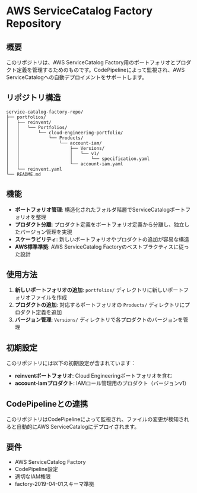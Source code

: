 # AWS ServiceCatalog Factory Repository

## 概要

このリポジトリは、AWS ServiceCatalog Factory用のポートフォリオとプロダクト定義を管理するためのものです。CodePipelineによって監視され、AWS ServiceCatalogへの自動デプロイメントをサポートします。

## リポジトリ構造

```
service-catalog-factory-repo/
├── portfolios/
│   ├── reinvent/
│   │   └── Portfolios/
│   │       └── cloud-engineering-portfolio/
│   │           └── Products/
│   │               └── account-iam/
│   │                   ├── Versions/
│   │                   │   └── v1/
│   │                   │       └── specification.yaml
│   │                   └── account-iam.yaml
│   └── reinvent.yaml
└── README.md
```

## 機能

- **ポートフォリオ管理**: 構造化されたフォルダ階層でServiceCatalogポートフォリオを整理
- **プロダクト分離**: プロダクト定義をポートフォリオ定義から分離し、独立したバージョン管理を実現
- **スケーラビリティ**: 新しいポートフォリオやプロダクトの追加が容易な構造
- **AWS標準準拠**: AWS ServiceCatalog Factoryのベストプラクティスに従った設計

## 使用方法

1. **新しいポートフォリオの追加**: `portfolios/` ディレクトリに新しいポートフォリオファイルを作成
2. **プロダクトの追加**: 対応するポートフォリオの `Products/` ディレクトリにプロダクト定義を追加
3. **バージョン管理**: `Versions/` ディレクトリで各プロダクトのバージョンを管理

## 初期設定

このリポジトリには以下の初期設定が含まれています：

- **reinventポートフォリオ**: Cloud Engineeringポートフォリオを含む
- **account-iamプロダクト**: IAMロール管理用のプロダクト（バージョンv1）

## CodePipelineとの連携

このリポジトリはCodePipelineによって監視され、ファイルの変更が検知されると自動的にAWS ServiceCatalogにデプロイされます。

## 要件

- AWS ServiceCatalog Factory
- CodePipeline設定
- 適切なIAM権限
- factory-2019-04-01スキーマ準拠